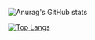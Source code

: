 ![Anurag's GitHub stats](https://github-readme-stats.vercel.app/api?username=Leonardo-shitp&show_icons=true&theme=dark)

[![Top Langs](https://github-readme-stats.vercel.app/api/top-langs/?username=Leonardo-shitp)](https://github.com/Leonardo-shitp/github-readme-stats)
